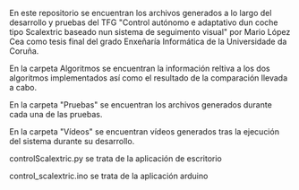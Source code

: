 
En este repositorio se encuentran los archivos generados a lo largo del desarrollo y pruebas del TFG "Control autónomo e adaptativo dun coche tipo Scalextric baseado nun sistema de seguimento visual" por Mario López Cea como tesis final del grado Enxeñaría Informática de la Universidade da Coruña.


En la carpeta Algoritmos se encuentran la información reltiva a los dos algoritmos implementados así como el resultado de la comparación llevada a cabo.

En la carpeta "Pruebas" se encuentran los archivos generados durante cada una de las pruebas.

En la carpeta "Vídeos" se encuentran vídeos generados tras la ejecución del sistema durante su desarrollo.

controlScalextric.py se trata de la aplicación de escritorio

control_scalextric.ino se trata de la aplicación arduino


